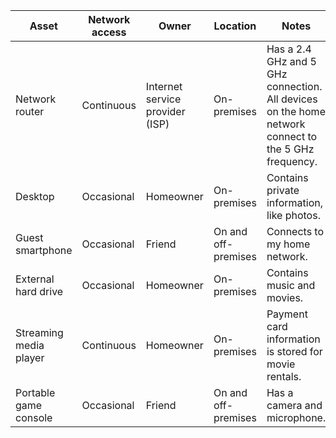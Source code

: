 | **Asset**              | **Network access** | **Owner**                       | **Location**        | **Notes**                                                                                           | **Sensitivity** |     | **Categories** | **Access designation**    |
| ---------------------- | ------------------ | ------------------------------- | ------------------- | --------------------------------------------------------------------------------------------------- | --------------- | --- | -------------- | ------------------------- |
| Network router         | Continuous         | Internet service provider (ISP) | On-premises         | Has a 2.4 GHz and 5 GHz connection. All devices on the home network connect to the 5 GHz frequency. | Confidential    |     | Restricted     | Need-to-know              |
| Desktop                | Occasional         | Homeowner                       | On-premises         | Contains private information, like photos.                                                          | Restricted      |     | Confidential   | Limited to specific users |
| Guest smartphone       | Occasional         | Friend                          | On and off-premises | Connects to my home network.                                                                        | Internal-only   |     | Internal-only  | Users on-premises         |
| External hard drive    | Occasional         | Homeowner                       | On-premises         | Contains music and movies.                                                                          | Confidential    |     | Public         | Anyone                    | 
| Streaming media player | Continuous         | Homeowner                       | On-premises         | Payment card information is stored for movie rentals.                                               | Internal-only   |     |                |                           |
| Portable game console  | Occasional         | Friend                          | On and off-premises | Has a camera and microphone.                                                                        | Internal-only   |     |                |                           |